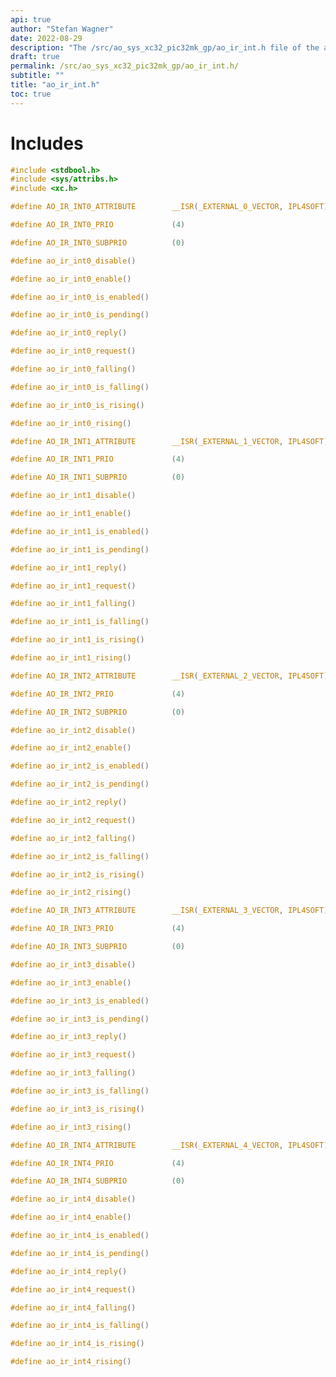 ```yaml
---
api: true
author: "Stefan Wagner"
date: 2022-08-29
description: "The /src/ao_sys_xc32_pic32mk_gp/ao_ir_int.h file of the ao real-time operating system."
draft: true
permalink: /src/ao_sys_xc32_pic32mk_gp/ao_ir_int.h/ 
subtitle: ""
title: "ao_ir_int.h"
toc: true
---
```


# Includes

```c
#include <stdbool.h>
#include <sys/attribs.h>
#include <xc.h>
```

```c
#define AO_IR_INT0_ATTRIBUTE        __ISR(_EXTERNAL_0_VECTOR, IPL4SOFT)
```

```c
#define AO_IR_INT0_PRIO             (4)
```

```c
#define AO_IR_INT0_SUBPRIO          (0)
```

```c
#define ao_ir_int0_disable()
```

```c
#define ao_ir_int0_enable()
```

```c
#define ao_ir_int0_is_enabled()
```

```c
#define ao_ir_int0_is_pending()
```

```c
#define ao_ir_int0_reply()
```

```c
#define ao_ir_int0_request()
```

```c
#define ao_ir_int0_falling()
```

```c
#define ao_ir_int0_is_falling()
```

```c
#define ao_ir_int0_is_rising()
```

```c
#define ao_ir_int0_rising()
```

```c
#define AO_IR_INT1_ATTRIBUTE        __ISR(_EXTERNAL_1_VECTOR, IPL4SOFT)
```

```c
#define AO_IR_INT1_PRIO             (4)
```

```c
#define AO_IR_INT1_SUBPRIO          (0)
```

```c
#define ao_ir_int1_disable()
```

```c
#define ao_ir_int1_enable()
```

```c
#define ao_ir_int1_is_enabled()
```

```c
#define ao_ir_int1_is_pending()
```

```c
#define ao_ir_int1_reply()
```

```c
#define ao_ir_int1_request()
```

```c
#define ao_ir_int1_falling()
```

```c
#define ao_ir_int1_is_falling()
```

```c
#define ao_ir_int1_is_rising()
```

```c
#define ao_ir_int1_rising()
```

```c
#define AO_IR_INT2_ATTRIBUTE        __ISR(_EXTERNAL_2_VECTOR, IPL4SOFT)
```

```c
#define AO_IR_INT2_PRIO             (4)
```

```c
#define AO_IR_INT2_SUBPRIO          (0)
```

```c
#define ao_ir_int2_disable()
```

```c
#define ao_ir_int2_enable()
```

```c
#define ao_ir_int2_is_enabled()
```

```c
#define ao_ir_int2_is_pending()
```

```c
#define ao_ir_int2_reply()
```

```c
#define ao_ir_int2_request()
```

```c
#define ao_ir_int2_falling()
```

```c
#define ao_ir_int2_is_falling()
```

```c
#define ao_ir_int2_is_rising()
```

```c
#define ao_ir_int2_rising()
```

```c
#define AO_IR_INT3_ATTRIBUTE        __ISR(_EXTERNAL_3_VECTOR, IPL4SOFT)
```

```c
#define AO_IR_INT3_PRIO             (4)
```

```c
#define AO_IR_INT3_SUBPRIO          (0)
```

```c
#define ao_ir_int3_disable()
```

```c
#define ao_ir_int3_enable()
```

```c
#define ao_ir_int3_is_enabled()
```

```c
#define ao_ir_int3_is_pending()
```

```c
#define ao_ir_int3_reply()
```

```c
#define ao_ir_int3_request()
```

```c
#define ao_ir_int3_falling()
```

```c
#define ao_ir_int3_is_falling()
```

```c
#define ao_ir_int3_is_rising()
```

```c
#define ao_ir_int3_rising()
```

```c
#define AO_IR_INT4_ATTRIBUTE        __ISR(_EXTERNAL_4_VECTOR, IPL4SOFT)
```

```c
#define AO_IR_INT4_PRIO             (4)
```

```c
#define AO_IR_INT4_SUBPRIO          (0)
```

```c
#define ao_ir_int4_disable()
```

```c
#define ao_ir_int4_enable()
```

```c
#define ao_ir_int4_is_enabled()
```

```c
#define ao_ir_int4_is_pending()
```

```c
#define ao_ir_int4_reply()
```

```c
#define ao_ir_int4_request()
```

```c
#define ao_ir_int4_falling()
```

```c
#define ao_ir_int4_is_falling()
```

```c
#define ao_ir_int4_is_rising()
```

```c
#define ao_ir_int4_rising()
```

